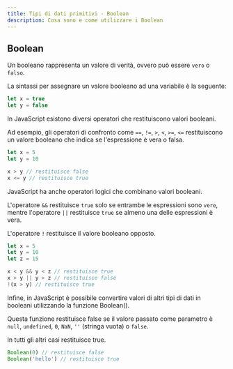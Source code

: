 ```yaml
---
title: Tipi di dati primitivi - Boolean
description: Cosa sono e come utilizzare i Boolean 
---
```


## Boolean

Un booleano rappresenta un valore di verità, ovvero può essere `vero` o `falso`.

La sintassi per assegnare un valore booleano ad una variabile è la seguente:

```js
let x = true
let y = false
```

In JavaScript esistono diversi operatori che restituiscono valori booleani.

Ad esempio, gli operatori di confronto come `==`, `!=`, `>`, `<`, `>=`, `<=` restituiscono un valore booleano che indica se l'espressione è vera o falsa.

```js
let x = 5
let y = 10

x > y // restituisce false
x <= y // restituisce true
```

JavaScript ha anche operatori logici che combinano valori booleani.

L'operatore `&&` restituisce `true` solo se entrambe le espressioni sono `vere`, mentre l'operatore `||` restituisce `true` se almeno una delle espressioni è vera.

L'operatore `!` restituisce il valore booleano opposto.

```js
let x = 5
let y = 10
let z = 15

x < y && y < z // restituisce true
x > y || y > z // restituisce false
!(x > y) // restituisce true
```

Infine, in JavaScript è possibile convertire valori di altri tipi di dati in booleani utilizzando la funzione Boolean().

Questa funzione restituisce false se il valore passato come parametro è `null`, `undefined`, `0`, `NaN`, `''` (stringa vuota) o `false`.

In tutti gli altri casi restituisce true.

```js
Boolean(0) // restituisce false
Boolean('hello') // restituisce true
```
